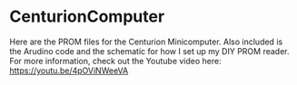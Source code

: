# CenturionComputer
Here are the PROM files for the Centurion Minicomputer.
Also included is the Arudino code and the schematic for how I set up my DIY PROM reader. 
For more information, check out the Youtube video here: 
https://youtu.be/4pOViNWeeVA
